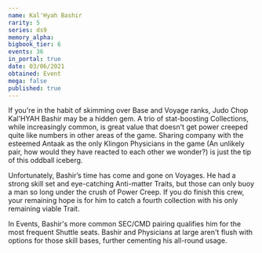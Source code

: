 ```yaml
---
name: Kal'Hyah Bashir
rarity: 5
series: ds9
memory_alpha:
bigbook_tier: 6
events: 36
in_portal: true
date: 03/06/2021
obtained: Event
mega: false
published: true
---
```


If you're in the habit of skimming over Base and Voyage ranks, Judo Chop Kal'HYAH Bashir may be a hidden gem. A trio of stat-boosting Collections, while increasingly common, is great value that doesn't get power creeped quite like numbers in other areas of the game. Sharing company with the esteemed Antaak as the only Klingon Physicians in the game (An unlikely pair, how would they have reacted to each other we wonder?) is just the tip of this oddball iceberg. 

Unfortunately, Bashir’s time has come and gone on Voyages. He had a strong skill set and eye-catching Anti-matter Traits, but those can only buoy a man so long under the crush of Power Creep. If you do finish this crew, your remaining hope is for him to catch a fourth collection with his only remaining viable Trait.

In Events, Bashir's more common SEC/CMD pairing qualifies him for the most frequent Shuttle seats. Bashir and Physicians at large aren't flush with options for those skill bases, further cementing his all-round usage.
